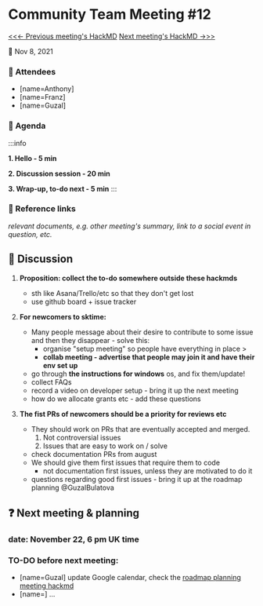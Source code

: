 # Community Team Meeting #12

[<<<- Previous meeting's HackMD](https://hackmd.io/S-RmAF3xRMOGr6mMpGxDyw)
[Next meeting's HackMD ->>>](https://hackmd.io/rKSCBQCrTCKgV_BwzGqV6w)

**:calendar:** Nov 8, 2021

### :wave: Attendees

- [name=Anthony]
- [name=Franz]
- [name=Guzal]

### :pencil: Agenda


:::info

**1. Hello - 5 min**

**2. Discussion session - 20 min**

**3. Wrap-up, to-do next - 5 min**
:::

### :construction: Reference links
*relevant documents, e.g. other meeting's summary, link to a social event in question, etc.*



:mega: Discussion
---
1. **Proposition: collect the to-do somewhere outside these hackmds**
    - sth like Asana/Trello/etc so that they don't get lost
    - use github board + issue tracker

2. **For newcomers to sktime:**
    - Many people message about their desire to contribute to some issue and then they disappear - solve this:
        - organise "setup meeting" so people have everything in place >
        - **collab meeting - advertise that people may join it and have their env set up**
    - go through **the instructions for windows** os, and fix them/update!
    - collect FAQs
    - record a video on developer setup - bring it up the next meeting
    - how do we allocate grants etc - add these questions

3. **The fist PRs of newcomers should be a priority for reviews etc**
    - They should work on PRs that are eventually accepted and merged.
        1. Not controversial issues
        2. Issues that are easy to work on / solve
    - check documentation PRs from august
    - We should give them first issues that require them to code
        - not documentation first issues, unless they are motivated to do it 
    - questions regarding good first issues - bring it up at the roadmap planning @GuzalBulatova 

:question: Next meeting & planning
---
### date: November 22, 6 pm UK time

### TO-DO before next meeting:
- [name=Guzal] update Google calendar, check the [roadmap planning meeting hackmd](https://hackmd.io/zW0cQipiQVuU_6eAgz5mSQ?both)
- [name=] ...